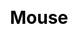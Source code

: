 ---
title: Mouse
layout: dream_interpretation/kind_single
description: Dream interpretation - animal - mouse.
js: []
css: ["css/luck/dream_interpretation/dream_interpretation.css"]
---